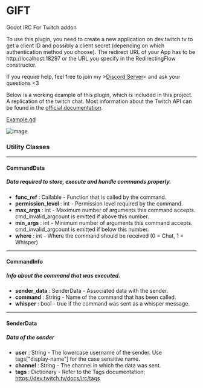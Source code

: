 # GIFT
Godot IRC For Twitch addon

To use this plugin, you need to create a new application on dev.twitch.tv to get a client ID and possibly a client secret (depending on which authentication method you choose). The redirect URL of your App has to be http://localhost:18297 or the URL you specify in the RedirectingFlow constructor.

If you require help, feel free to join my >[Discord Server](https://discord.gg/28DQbuwMM2)< and ask your questions <3

Below is a working example of this plugin, which is included in this project. A replication of the twitch chat. Most information about the Twitch API can be found in the [official documentation](https://dev.twitch.tv/docs/).

[Example.gd](https://github.com/issork/gift/blob/master/Example.gd)

![image](https://user-images.githubusercontent.com/12477395/119052327-b9fc9980-b9c4-11eb-8f45-a2a8f2d98977.png)


### Utility Classes

***

#### CommandData
##### Data required to store, execute and handle commands properly.
- **func_ref** : Callable - Function that is called by the command.
- **permission_level** : int - Permission level required by the command.
- **max_args** : int - Maximum number of arguments this command accepts. cmd_invalid_argcount is emitted if above this number.
- **min_args** : int - Minimum number of arguments this command accepts. cmd_invalid_argcount is emitted if below this number.
- **where** : int - Where the command should be received (0 = Chat, 1 = Whisper)

***

#### CommandInfo
##### Info about the command that was executed.
- **sender_data** : SenderData - Associated data with the sender.
- **command** : String - Name of the command that has been called.
- **whisper** : bool - true if the command was sent as a whisper message.

***

#### SenderData
##### Data of the sender
- **user** : String - The lowercase username of the sender. Use tags["display-name"] for the case sensitive name.
- **channel** : String - The channel in which the data was sent.
- **tags** : Dictionary - Refer to the Tags documentation; https://dev.twitch.tv/docs/irc/tags

